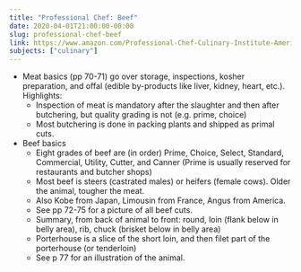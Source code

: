 ```yaml
---
title: "Professional Chef: Beef"
date: 2020-04-01T21:00:00-00:00
slug: professional-chef-beef
link: https://www.amazon.com/Professional-Chef-Culinary-Institute-America/dp/0470421355/
subjects: ["culinary"]
---
```


* Meat basics (pp 70-71) go over storage, inspections, kosher preparation, and offal (edible by-products like liver, kidney, heart, etc.). Highlights:
    * Inspection of meat is mandatory after the slaughter and then after butchering, but quality grading is not (e.g. prime, choice)
    * Most butchering is done in packing plants and shipped as primal cuts.
* Beef basics
    * Eight grades of beef are (in order) Prime, Choice, Select, Standard, Commercial, Utility, Cutter, and Canner (Prime is usually reserved for restaurants and butcher shops)
    * Most beef is steers (castrated males) or heifers (female cows). Older the animal, tougher the meat.
    * Also Kobe from Japan, Limousin from France, Angus from America.
    * See pp 72-75 for a picture of all beef cuts.
    * Summary, from back of animal to front: round, loin (flank below in belly area), rib, chuck (brisket below in belly area)
    * Porterhouse is a slice of the short loin, and then filet part of the porterhouse (or tenderloin)
    * See p 77 for an illustration of the animal.